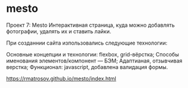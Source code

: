 # mesto
Проект 7: Mesto
Интерактивная страница, куда можно добавлять фотографии, удалять их и ставить лайки.

При созданнии сайта изпользовались следующие технологии:

Основные концепции и технологии: flexbox, grid-вёрстка;
Способы именования элементов/компонент — БЭМ;
Адаптианая, отзывчивая верстка;
Функционал: javascript, добавлена валидация формы.

https://rmatrosov.github.io/mesto/index.html
